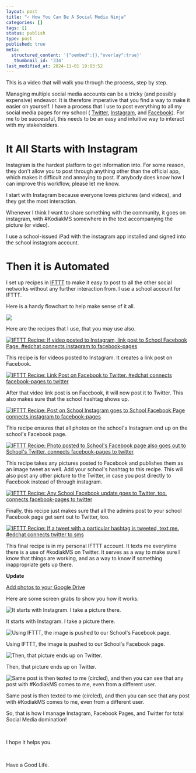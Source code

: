 ```yaml
---
layout: post
title: "✓ How You Can Be A Social Media Ninja"
categories: []
tags: []
status: publish
type: post
published: true
meta:
  structured_content: '{"oembed":{},"overlay":true}'
  _thumbnail_id: '334'
last_modified_at: 2024-11-01 19:03:52
---
```


This is a video that will walk you through the process, step by step.




Managing multiple social media accounts can be a tricky (and possibly expensive) endeavor. It is therefore imperative that you find a way to make it easier on yourself. I have a process that I use to post everything to all my social media pages for my school (
[Twitter](https://twitter.com/kodiakmiddle), 
[Instagram](https://instagram.com/kodiakmiddleschool), and 
[Facebook](https://www.facebook.com/KodiakMiddleSchool)). For me to be successful, this needs to be an easy and intuitive way to interact with my stakeholders.

# It All Starts with Instagram


Instagram is the hardest platform to get information into. For some reason, they don't allow you to post through anything other than the official app, which makes it difficult and annoying to post. If anybody does know how I can improve this workflow, please let me know.

I start with Instagram because everyone loves pictures (and videos), and they get the most interaction.

Whenever I think I want to share something with the community, it goes on instagram, with #KodiakMS somewhere in the text accompanying the picture (or video).

I use a school-issued iPad with the instagram app installed and signed into the school instagram account.

# Then it is Automated


I set up recipes in 
[IFTTT](http://ifttt.com) to make it easy to post to all the other social networks without any further interaction from. I use a school account for IFTTT.

Here is a handy flowchart to help make sense of it all.












































  

    
  
    
![](/squarespace_images/content_v1_4fffa949e4b0b4590d67b4e7_1424598358530-406XIJZVPZO7NDN3GB3F_image-asset.jpeg_)
  


  



Here are the recipes that I use, that you may use also.

[![IFTTT Recipe: If video posted to Instagram, link post to School Facebook Page. #edchat connects instagram to facebook-pages](https://ifttt.com/recipe_embed_img/262057)](https://ifttt.com/view_embed_recipe/262057-if-video-posted-to-instagram-link-post-to-school-facebook-page-edchat)




This recipe is for videos posted to Instagram. It creates a link post on Facebook.

[![IFTTT Recipe: Link Post on Facebook to Twitter. #edchat connects facebook-pages to twitter](https://ifttt.com/recipe_embed_img/262059)](https://ifttt.com/view_embed_recipe/262059-link-post-on-facebook-to-twitter-edchat)




After that video link post is on Facebook, it will now post it to Twitter. This also makes sure that the school hashtag shows up.

[![IFTTT Recipe: Post on School Instagram goes to School Facebook Page connects instagram to facebook-pages](https://ifttt.com/recipe_embed_img/262060)](https://ifttt.com/view_embed_recipe/262060-post-on-school-instagram-goes-to-school-facebook-page)




This recipe ensures that all photos on the school's Instagram end up on the school's Facebook page.

[![IFTTT Recipe: Photo posted to School's Facebook page also goes out to School's Twitter. connects facebook-pages to twitter](https://ifttt.com/recipe_embed_img/262061)](https://ifttt.com/view_embed_recipe/262061-photo-posted-to-school-s-facebook-page-also-goes-out-to-school-s-twitter)




This recipe takes any pictures posted to Facebook and publishes them as an image tweet as well. Add your school's hashtag to this recipe. This will also post any other picture to the Twitter, in case you post directly to Facebook instead of through instagram.

[![IFTTT Recipe: Any School Facebook update goes to Twitter, too.  connects facebook-pages to twitter](https://ifttt.com/recipe_embed_img/262062)](https://ifttt.com/view_embed_recipe/262062-any-school-facebook-update-goes-to-twitter-too)




Finally, this recipe just makes sure that all the admins post to your school Facebook page get sent out to Twitter, too.

[![IFTTT Recipe: If a tweet with a particular hashtag is tweeted, text me. #edchat connects twitter to sms](https://ifttt.com/recipe_embed_img/262063)](https://ifttt.com/view_embed_recipe/262063-if-a-tweet-with-a-particular-hashtag-is-tweeted-text-me-edchat)




This final recipe is in my personal IFTTT account. It texts me everytime there is a use of #kodiakMS on Twitter. It serves as a way to make sure I know that things are working, and as a way to know if something inappropriate gets up there.

**Update**
 
[Add photos to your Google Drive](https://ifttt.com/applets/pfDEphPb-save-your-new-instagram-photos-to-google-photos)

Here are some screen grabs to show you how it works:












































  

    
  
    
![It starts with Instagram. I take a picture there.&nbsp;](/squarespace_images/content_v1_4fffa949e4b0b4590d67b4e7_1424598616855-J13C0ZMBYPDI9N1LC01I_IMG_6011.PNG_)
        
          
        

        
          
          
It starts with Instagram. I take a picture there. 
  


  













































  

    
  
    
![Using IFTTT, the image is pushed to our School's Facebook page.&nbsp;](/squarespace_images/content_v1_4fffa949e4b0b4590d67b4e7_1424598695860-CWTD30HNOXOBOGNPPUG8_image-asset.png_)
        
          
        

        
          
          
Using IFTTT, the image is pushed to our School's Facebook page. 
  


  













































  

    
  
    
![Then, that picture ends up on Twitter.&nbsp;](/squarespace_images/content_v1_4fffa949e4b0b4590d67b4e7_1424598733147-33SUVTJZ6B6Z3KIJ02SL_image-asset.png_)
        
          
        

        
          
          
Then, that picture ends up on Twitter. 
  


  













































  

    
  
    
![Same post is then texted to me (circled), and then you can see that any post with #KodiakMS comes to me, even from a different user.&nbsp;](/squarespace_images/content_v1_4fffa949e4b0b4590d67b4e7_1424598904512-B4SH1B7SVUMBXLKZU841_image-asset.jpeg_)
        
          
        

        
          
          
Same post is then texted to me (circled), and then you can see that any post with #KodiakMS comes to me, even from a different user. 
  


  





So, that is how I manage Instagram, Facebook Pages, and Twitter for total Social Media domination! 

 

I hope it helps you. 

 

Have a Good Life.
